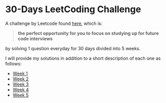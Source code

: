 # 30-Days LeetCoding Challenge

A challenge by Leetcode found [here](https://leetcode.com/explore/other/card/30-day-leetcoding-challenge/), which is:

> **the perfect opportunity for you to focus on studying up for future code interviews**

by solving 1 question everyday for 30 days divided into 5 weeks.

I will provide my solutions in addition to a short description of each one as follows:
* [Week 1](/Week1/Week1.md)
* [Week 2]()
* [Week 3]()
* [Week 4]()
* [Week 5]()